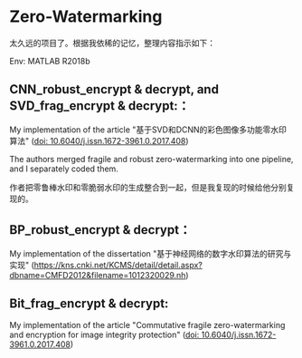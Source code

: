 # Zero-Watermarking


太久远的项目了。根据我依稀的记忆，整理内容指示如下：

Env: MATLAB R2018b
 
## CNN_robust_encrypt & decrypt, and SVD_frag_encrypt & decrypt:：

My implementation of the article "基于SVD和DCNN的彩色图像多功能零水印算法" ([doi: 10.6040/j.issn.1672-3961.0.2017.408](https://doi.org/10.6040/j.issn.1672-3961.0.2017.408))

The authors merged fragile and robust zero-watermarking into one pipeline, and I separately coded them. 

作者把零鲁棒水印和零脆弱水印的生成整合到一起，但是我复现的时候给他分别复现的。


## BP_robust_encrypt & decrypt：

My implementation of the dissertation "基于神经网络的数字水印算法的研究与实现" (https://kns.cnki.net/KCMS/detail/detail.aspx?dbname=CMFD2012&filename=1012320029.nh)



## Bit_frag_encrypt & decrypt:

My implementation of the article "Commutative fragile zero-watermarking and encryption for image integrity protection" ([doi: 10.6040/j.issn.1672-3961.0.2017.408](https://doi.org/10.1007/s11042-019-7560-1))

